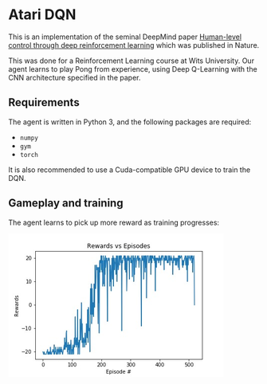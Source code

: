 # Atari DQN
This is an implementation of the seminal DeepMind paper [Human-level control through deep reinforcement learning](https://storage.googleapis.com/deepmind-data/assets/papers/DeepMindNature14236Paper.pdf) which was published in Nature.

This was done for a Reinforcement Learning course at Wits University. Our agent learns to play Pong from experience, using Deep Q-Learning with the CNN architecture specified in the paper.

## Requirements
The agent is written in Python 3, and the following packages are required:
* `numpy`
* `gym`
* `torch`

It is also recommended to use a Cuda-compatible GPU device to train the DQN.

## Gameplay and training
The agent learns to pick up more reward as training progresses:

![Rewards over training](https://github.com/nishai/Atari-DQN/blob/master/Rewards.jpg)

